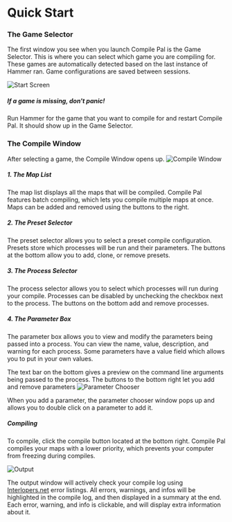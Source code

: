 # Quick Start

### The Game Selector
The first window you see when you launch Compile Pal is the Game Selector. 
This is where you can select which game you are compiling for. 
These games are automatically detected based on the last instance of Hammer ran.
Game configurations are saved between sessions.

![Start Screen](https://i.imgur.com/Eh3SCDS.png)

##### If a game is missing, don't panic!
Run Hammer for the game that you want to compile for and restart Compile Pal. It should show up in the Game Selector.

### The Compile Window
After selecting a game, the Compile Window opens up.
![Compile Window](https://i.imgur.com/I3dqL1u.png)

##### 1. The Map List
The map list displays all the maps that will be compiled. 
Compile Pal features batch compiling, which lets you compile multiple maps at once.
Maps can be added and removed using the buttons to the right.

##### 2. The Preset Selector
The preset selector allows you to select a preset compile configuration. Presets store which processes will be run and their parameters. 
The buttons at the bottom allow you to add, clone, or remove presets.

##### 3. The Process Selector
The process selector allows you to select which processes will run during your compile. 
Processes can be disabled by unchecking the checkbox next to the process. 
The buttons on the bottom add and remove processes.

##### 4. The Parameter Box
The parameter box allows you to view and modify the parameters being passed into a process. 
You can view the name, value, description, and warning for each process.
Some parameters have a value field which allows you to put in your own values.

The text bar on the bottom gives a preview on the command line arguments being passed to the process.
The buttons to the bottom right let you add and remove parameters
![Parameter Chooser](https://i.imgur.com/jAaWcIQ.png)

When you add a parameter, the parameter chooser window pops up and allows you to double click on a parameter to add it.

##### Compiling
To compile, click the compile button located at the bottom right. 
Compile Pal compiles your maps with a lower priority, which prevents your computer from freezing during compiles.

![Output](https://i.imgur.com/EcXMH06.png)

The output window will actively check your compile log using [Interlopers.net]("https://www.interlopers.net/errors") error listings. 
All errors, warnings, and infos will be highlighted in the compile log, and then displayed in a summary at the end.
Each error, warning, and info is clickable, and will display extra information about it.
